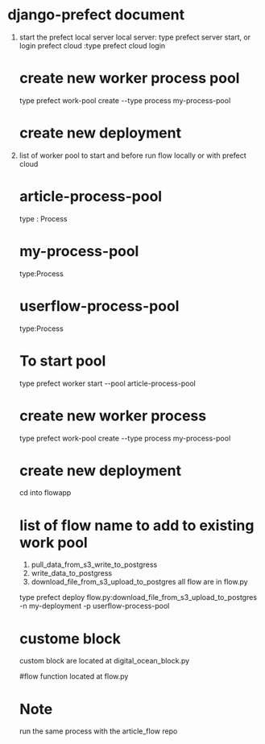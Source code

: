 # django-prefect document

1. start the prefect local server
    local server: type prefect server start,
   or login prefect cloud :type  prefect cloud login
   
   # create new worker process pool
   type  prefect work-pool create --type process my-process-pool

   # create new deployment
3. list of worker pool to start and before run flow locally or with prefect cloud
    # article-process-pool 
     type : Process
    # my-process-pool
     type:Process
    # userflow-process-pool 
      type:Process
   # To start pool
      type prefect worker start --pool article-process-pool
   
   # create new worker process
   type  prefect work-pool create --type process my-process-pool

   # create new deployment
   cd  into flowapp
   
    # list of flow name to add to existing work pool
   1. pull_data_from_s3_write_to_postgress
   2. write_data_to_postgress
   3. download_file_from_s3_upload_to_postgres
      all flow are in flow.py
  
   type prefect deploy flow.py:download_file_from_s3_upload_to_postgres -n my-deployment -p userflow-process-pool 
   
   


   # custome block
   custom block are located at digital_ocean_block.py

   #flow function
   located at flow.py

   # Note
   run the same process with the article_flow repo

